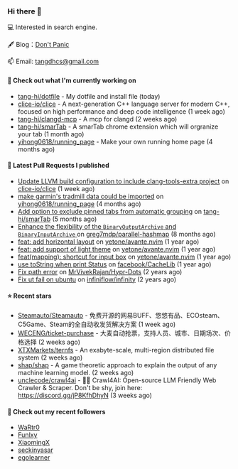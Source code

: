 ### Hi there 👋

💻 Interested in search engine.

🖋 Blog：[Don't Panic](https://tangdh.life)

📫 Email: [tangdhcs@gmail.com](mailto:tangdhcs@gmail.com)

#### 👷 Check out what I'm currently working on

- [tang-hi/dotfile](https://github.com/tang-hi/dotfile) - My dotfile and install file (today)
- [clice-io/clice](https://github.com/clice-io/clice) - A next-generation C&#43;&#43; language server for modern C&#43;&#43;, focused on high performance and deep code intelligence (1 week ago)
- [tang-hi/clangd-mcp](https://github.com/tang-hi/clangd-mcp) - A mcp for clangd (2 weeks ago)
- [tang-hi/smarTab](https://github.com/tang-hi/smarTab) - A smarTab chrome extension which will orgranize your tab (1 month ago)
- [yihong0618/running_page](https://github.com/yihong0618/running_page) - Make your own running home page (4 months ago)

#### 🔨 Latest Pull Requests I published

- [Update LLVM build configuration to include clang-tools-extra project](https://github.com/clice-io/clice/pull/266) on [clice-io/clice](https://github.com/clice-io/clice) (1 week ago)
- [make garmin&#39;s tradmill data could be imported](https://github.com/yihong0618/running_page/pull/863) on [yihong0618/running_page](https://github.com/yihong0618/running_page) (4 months ago)
- [Add option to exclude pinned tabs from automatic grouping](https://github.com/tang-hi/smarTab/pull/2) on [tang-hi/smarTab](https://github.com/tang-hi/smarTab) (5 months ago)
- [Enhance the flexibility of the `BinaryOutputArchive` and `BinaryInputArchive` ](https://github.com/greg7mdp/parallel-hashmap/pull/267) on [greg7mdp/parallel-hashmap](https://github.com/greg7mdp/parallel-hashmap) (8 months ago)
- [feat: add horizontal layout](https://github.com/yetone/avante.nvim/pull/420) on [yetone/avante.nvim](https://github.com/yetone/avante.nvim) (1 year ago)
- [feat: add support of light theme](https://github.com/yetone/avante.nvim/pull/195) on [yetone/avante.nvim](https://github.com/yetone/avante.nvim) (1 year ago)
- [feat(mapping): shortcut for input box](https://github.com/yetone/avante.nvim/pull/194) on [yetone/avante.nvim](https://github.com/yetone/avante.nvim) (1 year ago)
- [use toString when print Status](https://github.com/facebook/CacheLib/pull/328) on [facebook/CacheLib](https://github.com/facebook/CacheLib) (1 year ago)
- [Fix path error](https://github.com/MrVivekRajan/Hypr-Dots/pull/2) on [MrVivekRajan/Hypr-Dots](https://github.com/MrVivekRajan/Hypr-Dots) (2 years ago)
- [Fix ut fail on ubuntu](https://github.com/infiniflow/infinity/pull/45) on [infiniflow/infinity](https://github.com/infiniflow/infinity) (2 years ago)

#### ⭐ Recent stars

- [Steamauto/Steamauto](https://github.com/Steamauto/Steamauto) - 免费开源的网易BUFF、悠悠有品、ECOsteam、C5Game、Steam的全自动收发货解决方案 (1 week ago)
- [WECENG/ticket-purchase](https://github.com/WECENG/ticket-purchase) - 大麦自动抢票，支持人员、城市、日期场次、价格选择 (2 weeks ago)
- [XTXMarkets/ternfs](https://github.com/XTXMarkets/ternfs) - An exabyte-scale, multi-region distributed file system (2 weeks ago)
- [shap/shap](https://github.com/shap/shap) - A game theoretic approach to explain the output of any machine learning model. (2 weeks ago)
- [unclecode/crawl4ai](https://github.com/unclecode/crawl4ai) - 🚀🤖 Crawl4AI: Open-source LLM Friendly Web Crawler &amp; Scraper. Don&#39;t be shy, join here: https://discord.gg/jP8KfhDhyN (3 weeks ago)

#### 👯 Check out my recent followers

- [WaRtr0](https://github.com/WaRtr0)
- [Funlxy](https://github.com/Funlxy)
- [XiaomingX](https://github.com/XiaomingX)
- [seckinyasar](https://github.com/seckinyasar)
- [egolearner](https://github.com/egolearner)

